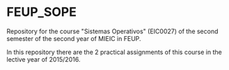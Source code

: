 # FEUP_SOPE
Repository for the course "Sistemas Operativos" (EIC0027) of the second semester of the second year of MIEIC in FEUP.

In this repository there are the 2 practical assignments of this course in the lective year of 2015/2016.
